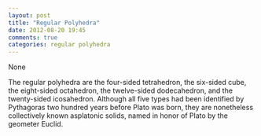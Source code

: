 ```yaml
---
layout: post
title: "Regular Polyhedra"
date: 2012-08-20 19:45
comments: true
categories: regular polyhedra
---
```


None


The regular polyhedra are the four-sided tetrahedron, the six-sided cube, the eight-sided octahedron, the twelve-sided dodecahedron, and the twenty-sided icosahedron. Although all five types had been identified by Pythagoras two hundred years before Plato was born, they are nonetheless collectively known asplatonic solids, named in honor of Plato by the geometer Euclid.

